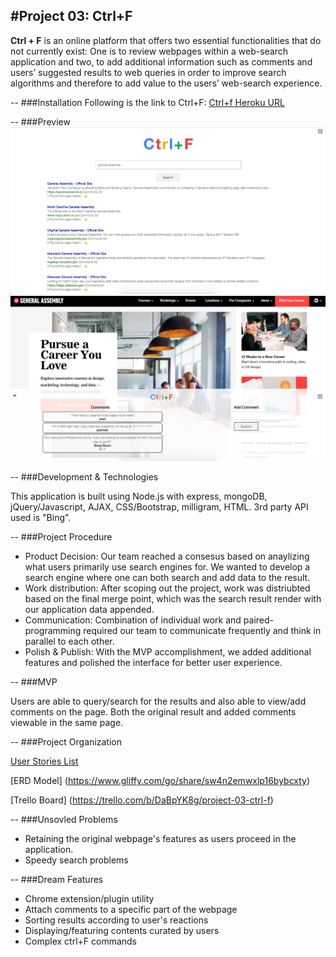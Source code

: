 #Project 03: Ctrl+F
---
**Ctrl + F** is an online platform that offers two essential functionalities that do not currently exist: 
One is to review webpages within a web-search application and two, to add additional information such as comments and users’ suggested results to web queries in order to improve search algorithms and therefore to add value to the users’ web-search experience. 

--
###Installation
Following is the link to Ctrl+F:
[Ctrl+f Heroku URL](https://arcane-hollows-97544.herokuapp.com/)

--
###Preview
![](images/home.png)
![](images/show.png)

--
###Development & Technologies

This application is built using Node.js with express, mongoDB, jQuery/Javascript, AJAX, CSS/Bootstrap, milligram, HTML. 3rd party API used is "Bing".

--
###Project Procedure
- Product Decision: Our team reached a consesus based on anaylizing what users primarily use search engines for. We wanted to develop a search engine where one can both search and add data to the result.
- Work distribution: After scoping out the project, work was distriubted based on the final merge point, which was the search result render with our application data appended. 
- Communication: Combination of individual work and paired-programming required our team to communicate frequently and think in parallel to each other.
- Polish & Publish: With the MVP accomplishment, we added additional features and polished the interface for better user experience.

--
###MVP

Users are able to query/search for the results and also able to view/add comments on the page. Both the original result and added comments viewable in the same page.

--
###Project Organization

[User Stories List](https://onedrive.live.com/view.aspx?resid=9ED0BDE3A110F6D7!128&ithint=file%2cxlsx&app=Excel&authkey=!AI2UPK9WIDdOW7Y)

[ERD Model] (https://www.gliffy.com/go/share/sw4n2emwxlp16bybcxty)

[Trello Board] (https://trello.com/b/DaBpYK8g/project-03-ctrl-f)

--
###Unsovled Problems

- Retaining the original webpage's features as users proceed in the application.
- Speedy search problems

--
###Dream Features
- Chrome extension/plugin utility
- Attach comments to a specific part of the webpage
- Sorting results according to user's reactions
- Displaying/featuring contents curated by users
- Complex ctrl+F commands





